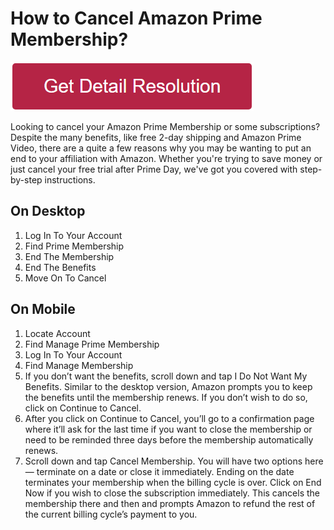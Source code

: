 # How to Cancel Amazon Prime Membership?


[![how to cancel amazon prime membership](redd.png)](https://icncomputer.com/how-to-cancel-amazon-prime-membership/)



Looking to cancel your Amazon Prime Membership or some subscriptions? Despite the many benefits, like free 2-day shipping and Amazon Prime Video, there are a quite a few reasons why you may be wanting to put an end to your affiliation with Amazon. Whether you're trying to save money or just cancel your free trial after Prime Day, we've got you covered with step-by-step instructions.

## On Desktop

1. Log In To Your Account
2. Find Prime Membership
3. End The Membership
4. End The Benefits
5. Move On To Cancel


## On Mobile

1. Locate Account
2. Find Manage Prime Membership
3. Log In To Your Account
4. Find Manage Membership
5. If you don’t want the benefits, scroll down and tap I Do Not Want My Benefits. Similar to the desktop version, Amazon prompts you to keep the benefits until the membership renews. If you don’t wish to do so, click on Continue to Cancel.
6. After you click on Continue to Cancel, you’ll go to a confirmation page where it’ll ask for the last time if you want to close the membership or need to be reminded three days before the membership automatically renews.
7. Scroll down and tap Cancel Membership. You will have two options here — terminate on a date or close it immediately. Ending on the date terminates your membership when the billing cycle is over. Click on End Now if you wish to close the subscription immediately. This cancels the membership there and then and prompts Amazon to refund the rest of the current billing cycle’s payment to you.
